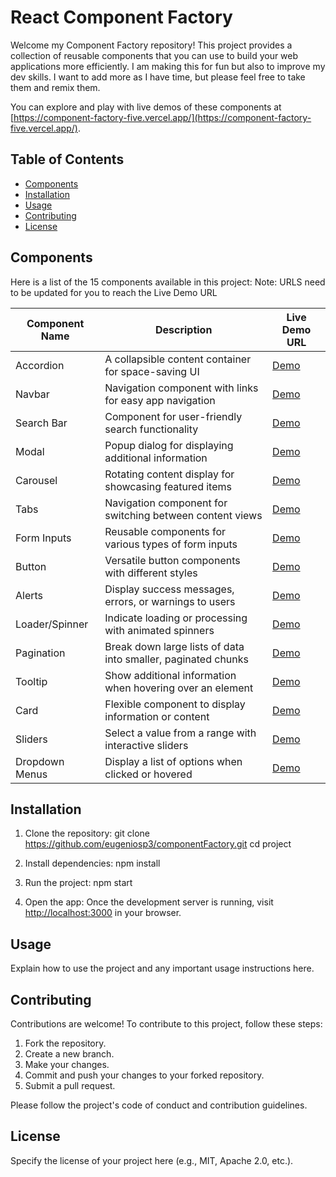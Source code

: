 # React Component Factory

Welcome my Component Factory repository! This project provides a collection of reusable components that you can use to build your web applications more efficiently. I am making this for fun but also to improve my dev skills. I want to add more as I have time, but please feel free to take them and remix them.

You can explore and play with live demos of these components at [https://component-factory-five.vercel.app/](https://component-factory-five.vercel.app/).

## Table of Contents

- [Components](#components)
- [Installation](#installation)
- [Usage](#usage)
- [Contributing](#contributing)
- [License](#license)

## Components

Here is a list of the 15 components available in this project:
Note: URLS need to be updated for you to reach the Live Demo URL

| Component Name | Description                                                   | Live Demo URL                                                   |
| -------------- | ------------------------------------------------------------- | --------------------------------------------------------------- |
| Accordion      | A collapsible content container for space-saving UI           | [Demo](https://component-factory-five.vercel.app/accordion)     |
| Navbar         | Navigation component with links for easy app navigation       | [Demo](https://component-factory-five.vercel.app/navbar)        |
| Search Bar     | Component for user-friendly search functionality              | [Demo](https://component-factory-five.vercel.app/searchbar)     |
| Modal          | Popup dialog for displaying additional information            | [Demo](https://component-factory-five.vercel.app/modal)         |
| Carousel       | Rotating content display for showcasing featured items        | [Demo](https://component-factory-five.vercel.app/carousel)      |
| Tabs           | Navigation component for switching between content views      | [Demo](https://component-factory-five.vercel.app/tabs)          |
| Form Inputs    | Reusable components for various types of form inputs          | [Demo](https://component-factory-five.vercel.app/forminputs)    |
| Button         | Versatile button components with different styles             | [Demo](https://component-factory-five.vercel.app/button)        |
| Alerts         | Display success messages, errors, or warnings to users        | [Demo](https://component-factory-five.vercel.app/alerts)        |
| Loader/Spinner | Indicate loading or processing with animated spinners         | [Demo](https://component-factory-five.vercel.app/loader)        |
| Pagination     | Break down large lists of data into smaller, paginated chunks | [Demo](https://component-factory-five.vercel.app/pagination)    |
| Tooltip        | Show additional information when hovering over an element     | [Demo](https://component-factory-five.vercel.app/tooltip)       |
| Card           | Flexible component to display information or content          | [Demo](https://component-factory-five.vercel.app/card)          |
| Sliders        | Select a value from a range with interactive sliders          | [Demo](https://component-factory-five.vercel.app/sliders)       |
| Dropdown Menus | Display a list of options when clicked or hovered             | [Demo](https://component-factory-five.vercel.app/dropdownmenus) |

## Installation

1. Clone the repository:
   git clone https://github.com/eugeniosp3/componentFactory.git
   cd project

2. Install dependencies:
   npm install

3. Run the project:
   npm start

4. Open the app:
   Once the development server is running, visit [http://localhost:3000](http://localhost:3000) in your browser.

## Usage

Explain how to use the project and any important usage instructions here.

## Contributing

Contributions are welcome! To contribute to this project, follow these steps:

1. Fork the repository.
2. Create a new branch.
3. Make your changes.
4. Commit and push your changes to your forked repository.
5. Submit a pull request.

Please follow the project's code of conduct and contribution guidelines.

## License

Specify the license of your project here (e.g., MIT, Apache 2.0, etc.).
